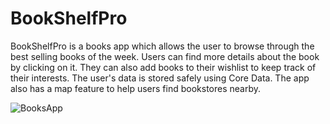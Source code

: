 # BookShelfPro
BookShelfPro is a books app which allows the user to browse through the best selling books of the week. Users can find more details about the book by clicking on it. They can also add books to their wishlist to keep track of their interests. The user's data is stored safely using Core Data. The app also has a map feature to help users find bookstores nearby.

![BooksApp](https://github.com/AnvitaLingampalli/BookShelfPro/assets/85114842/4328c472-6f7d-4af1-970c-ce04dcdd4483)
